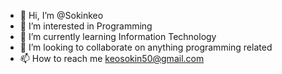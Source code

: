 - 👋 Hi, I’m @Sokinkeo
- 👀 I’m interested in Programming
- 🌱 I’m currently learning Information Technology
- 💞️ I’m looking to collaborate on anything programming related
- 📫 How to reach me keosokin50@gmail.com

<!---
Sokinkeo/Sokinkeo is a ✨ special ✨ repository because its `README.md` (this file) appears on your GitHub profile.
You can click the Preview link to take a look at your changes.
--->
